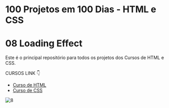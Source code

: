 # 100 Projetos em 100 Dias - HTML e CSS
# 08 Loading Effect 
Este é o principal repositório para todos os projetos dos Cursos de HTML e CSS.

CURSOS LINK 👇

-   [Curso de HTML](https://johnpires.com/cursos/html-tutorial/)
-   [Curso de CSS](https://johnpires.com/cursos/css-fundamentos-basicos/)

![8](https://user-images.githubusercontent.com/26515702/187816818-861b5784-70fc-44a9-9eea-e99665c00787.png)